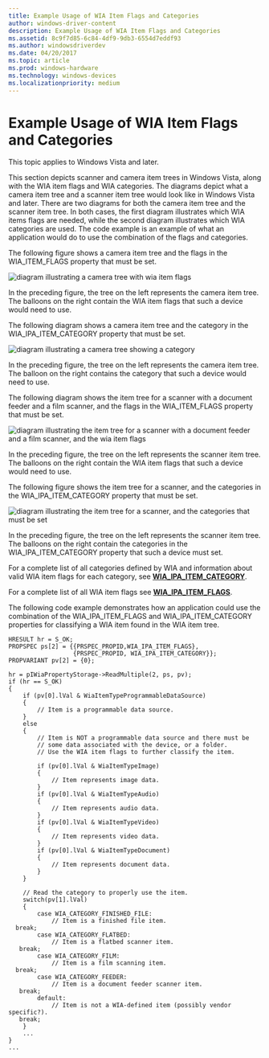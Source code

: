 ```yaml
---
title: Example Usage of WIA Item Flags and Categories
author: windows-driver-content
description: Example Usage of WIA Item Flags and Categories
ms.assetid: 8c9f7d85-6c84-4df9-9db3-6554d7eddf93
ms.author: windowsdriverdev
ms.date: 04/20/2017
ms.topic: article
ms.prod: windows-hardware
ms.technology: windows-devices
ms.localizationpriority: medium
---
```


# Example Usage of WIA Item Flags and Categories





This topic applies to Windows Vista and later.

This section depicts scanner and camera item trees in Windows Vista, along with the WIA item flags and WIA categories. The diagrams depict what a camera item tree and a scanner item tree would look like in Windows Vista and later. There are two diagrams for both the camera item tree and the scanner item tree. In both cases, the first diagram illustrates which WIA items flags are needed, while the second diagram illustrates which WIA categories are used. The code example is an example of what an application would do to use the combination of the flags and categories.

The following figure shows a camera item tree and the flags in the WIA\_ITEM\_FLAGS property that must be set.

![diagram illustrating a camera tree with wia item flags](images/art-film-tree1.png)

In the preceding figure, the tree on the left represents the camera item tree. The balloons on the right contain the WIA item flags that such a device would need to use.

The following diagram shows a camera item tree and the category in the WIA\_IPA\_ITEM\_CATEGORY property that must be set.

![diagram illustrating a camera tree showing a category](images/art-film-tree2.png)

In the preceding figure, the tree on the left represents the camera item tree. The balloon on the right contains the category that such a device would need to use.

The following diagram shows the item tree for a scanner with a document feeder and a film scanner, and the flags in the WIA\_ITEM\_FLAGS property that must be set.

![diagram illustrating the item tree for a scanner with a document feeder and a film scanner, and the wia item flags](images/art-flatbed-tree1.png)

In the preceding figure, the tree on the left represents the scanner item tree. The balloons on the right contain the WIA item flags that such a device would need to use.

The following figure shows the item tree for a scanner, and the categories in the WIA\_IPA\_ITEM\_CATEGORY property that must be set.

![diagram illustrating the item tree for a scanner, and the categories that must be set](images/art-flatbed-tree2.png)

In the preceding figure, the tree on the left represents the scanner item tree. The balloons on the right contain the categories in the WIA\_IPA\_ITEM\_CATEGORY property that such a device must set.

For a complete list of all categories defined by WIA and information about valid WIA item flags for each category, see [**WIA\_IPA\_ITEM\_CATEGORY**](https://msdn.microsoft.com/library/windows/hardware/ff551581).

For a complete list of all WIA item flags see [**WIA\_IPA\_ITEM\_FLAGS**](https://msdn.microsoft.com/library/windows/hardware/ff551585).

The following code example demonstrates how an application could use the combination of the WIA\_IPA\_ITEM\_FLAGS and WIA\_IPA\_ITEM\_CATEGORY properties for classifying a WIA item found in the WIA item tree.

```
HRESULT hr = S_OK;
PROPSPEC ps[2] = {{PRSPEC_PROPID,WIA_IPA_ITEM_FLAGS},
                  {PRSPEC_PROPID, WIA_IPA_ITEM_CATEGORY}};
PROPVARIANT pv[2] = {0};

hr = pIWiaPropertyStorage->ReadMultiple(2, ps, pv);
if (hr == S_OK)
{
    if (pv[0].lVal & WiaItemTypeProgrammableDataSource)
    {
        // Item is a programmable data source.
    }
    else
    {
        // Item is NOT a programmable data source and there must be
        // some data associated with the device, or a folder.
        // Use the WIA item flags to further classify the item.

        if (pv[0].lVal & WiaItemTypeImage)
        {
            // Item represents image data.
        }
        if (pv[0].lVal & WiaItemTypeAudio)
        {
            // Item represents audio data.
        }
        if (pv[0].lVal & WiaItemTypeVideo)
        {
            // Item represents video data.
        }
        if (pv[0].lVal & WiaItemTypeDocument)
        {
            // Item represents document data.
        }
    }

    // Read the category to properly use the item.
    switch(pv[1].lVal)
    {
        case WIA_CATEGORY_FINISHED_FILE:
            // Item is a finished file item.
  break;
        case WIA_CATEGORY_FLATBED:
            // Item is a flatbed scanner item.
   break;
        case WIA_CATEGORY_FILM:
            // Item is a film scanning item.
  break;
        case WIA_CATEGORY_FEEDER:
            // Item is a document feeder scanner item.
   break;
        default:
            // Item is not a WIA-defined item (possibly vendor specific?).
   break;
    }
    ...
}
...
```

 

 




